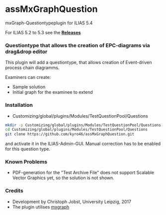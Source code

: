 # assMxGraphQuestion
mxGraph-Questiontypeplugin for ILIAS 5.4

For ILIAS 5.2 to 5.3 see the [**Releases**](https://github.com/kyro46/assMxGraphQuestion/releases)

### Questiontype that allows the creation of EPC-diagrams via drag&drop editor ###

This plugin will add a questiontype, that allows creation of Event-driven process chain diagramms.

Examiners can create:
* Sample solution
* Initial graph for the examinee to extend

### Installation ###

* Customizing/global/plugins/Modules/TestQuestionPool/Questions
```bash
mkdir -p Customizing/global/plugins/Modules/TestQuestionPool/Questions  
cd Customizing/global/plugins/Modules/TestQuestionPool/Questions
git clone https://github.com/kyro46/assMxGraphQuestion.git
```  
and activate it in the ILIAS-Admin-GUI. Manual correction has to be enabled for this question type.

### Known Problems ###

* PDF-generation for the "Test Archive File" does not support Scalable Vector Graphics yet, so the solution is not shown.

### Credits ###
* Development by Christoph Jobst, University Leipzig, 2017
* The plugin utilises [mxgraph](https://github.com/jgraph/mxgraph)